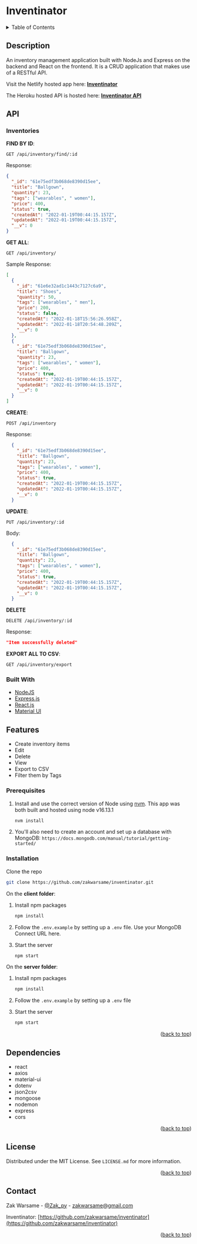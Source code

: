 # Inventinator

<!-- TABLE OF CONTENTS -->
<details>
  <summary>Table of Contents</summary>
  <ol>
    <li>
      <a href="#description">Description</a>
      <ul>
        <li><a href="#built-with">Built With</a></li>
        <li><a href="#api">API Endpoints</a></li>
      </ul>
    </li>
    <li>
      <a href="#features">Features</a>
      <ul>
        <li><a href="#prerequisites">Prerequisites</a></li>
        <li><a href="#installation">Installation</a></li>
      </ul>
    </li>
    <li><a href="#dependencies">Dependencies</a></li>
    <li><a href="#license">License</a></li>
  </ol>
</details>

<!-- ABOUT THE PROJECT -->

## Description

An inventory management application built with NodeJs and Express on the backend and React on the frontend. It is a CRUD application that makes use of a RESTful API.

Visit the Netlify hosted app here: **[Inventinator](https://inventinator.netlify.app/)**

The Heroku hosted API is hosted here: **[Inventinator API](https://inventinator-api.herokuapp.com/api/inventory)**

## API

### Inventories


**FIND BY ID**:

`GET /api/inventory/find/:id`

Response:

```json
{
  "_id": "61e75edf3b068de8390d15ee",
  "title": "Ballgown",
  "quantity": 23,
  "tags": ["wearables", " women"],
  "price": 400,
  "status": true,
  "createdAt": "2022-01-19T00:44:15.157Z",
  "updatedAt": "2022-01-19T00:44:15.157Z",
  "__v": 0
}
```

**GET ALL**:

`GET /api/inventory/`

Sample Response:

```json
[
  {
    "_id": "61e6e32ad1c1443c7127c6a9",
    "title": "Shoes",
    "quantity": 50,
    "tags": ["wearables", " men"],
    "price": 200,
    "status": false,
    "createdAt": "2022-01-18T15:56:26.958Z",
    "updatedAt": "2022-01-18T20:54:48.209Z",
    "__v": 0
  },
  {
    "_id": "61e75edf3b068de8390d15ee",
    "title": "Ballgown",
    "quantity": 23,
    "tags": ["wearables", " women"],
    "price": 400,
    "status": true,
    "createdAt": "2022-01-19T00:44:15.157Z",
    "updatedAt": "2022-01-19T00:44:15.157Z",
    "__v": 0
  }
]
```

**CREATE**:

`POST /api/inventory`

Response:

```json
  {
    "_id": "61e75edf3b068de8390d15ee",
    "title": "Ballgown",
    "quantity": 23,
    "tags": ["wearables", " women"],
    "price": 400,
    "status": true,
    "createdAt": "2022-01-19T00:44:15.157Z",
    "updatedAt": "2022-01-19T00:44:15.157Z",
    "__v": 0
  }
```

**UPDATE**:

`PUT /api/inventory/:id`

Body:

```json
  {
    "_id": "61e75edf3b068de8390d15ee",
    "title": "Ballgown",
    "quantity": 23,
    "tags": ["wearables", " women"],
    "price": 400,
    "status": true,
    "createdAt": "2022-01-19T00:44:15.157Z",
    "updatedAt": "2022-01-19T00:44:15.157Z",
    "__v": 0
  }
```

**DELETE**

`DELETE /api/inventory/:id`

Response:

```json
"Item successfully deleted"
```

**EXPORT ALL TO CSV**:

`GET /api/inventory/export`


### Built With

- [NodeJS](https://nodejs.org/en/)
- [Express.js](https://expressjs.com//)
- [React.js](https://reactjs.org/)
- [Material UI](https://mui.com/)

## Features

- Create inventory items
- Edit
- Delete
- View
- Export to CSV
- Filter them by Tags

### Prerequisites

1. Install and use the correct version of Node using [nvm](https://github.com/nvm-sh/nvm). This app was both built and hosted using node v16.13.1

   ```sh
   nvm install
   ```

1. You'll also need to create an account and set up a database with MongoDB:
   `https://docs.mongodb.com/manual/tutorial/getting-started/`

### Installation

Clone the repo

```sh
git clone https://github.com/zakwarsame/inventinator.git
```

On the **client folder**:

1. Install npm packages
   ```sh
   npm install
   ```
1. Follow the `.env.example` by setting up a `.env` file. Use your MongoDB Connect URL here.

1. Start the server
   ```sh
   npm start
   ```

On the **server folder**:

1. Install npm packages
   ```sh
   npm install
   ```
1. Follow the `.env.example` by setting up a `.env` file

1. Start the server
   ```sh
   npm start
   ```

<p align="right">(<a href="#top">back to top</a>)</p>

## Dependencies

- react
- axios
- material-ui
- dotenv
- json2csv
- mongoose
- nodemon
- express
- cors

<p align="right">(<a href="#top">back to top</a>)</p>

<!-- LICENSE -->

## License

Distributed under the MIT License. See `LICENSE.md` for more information.

<p align="right">(<a href="#top">back to top</a>)</p>

<!-- CONTACT -->

## Contact

Zak Warsame - [@Zak_py](https://twitter.com/Zak_py) - zakwarsame@gmail.com

Inventinator: [https://github.com/zakwarsame/inventinator](https://github.com/zakwarsame/inventinator)

<p align="right">(<a href="#top">back to top</a>)</p>

